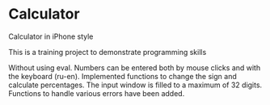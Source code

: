# Calculator
Calculator in iPhone style

This is a training project to demonstrate programming skills

Without using eval. Numbers can be entered both by mouse clicks and with the keyboard (ru-en). Implemented functions to change the sign and calculate percentages. The input window is filled to a maximum of 32 digits. Functions to handle various errors have been added.